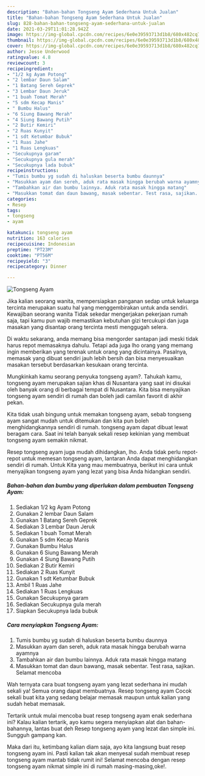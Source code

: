 ```yaml
---
description: "Bahan-bahan Tongseng Ayam Sederhana Untuk Jualan"
title: "Bahan-bahan Tongseng Ayam Sederhana Untuk Jualan"
slug: 828-bahan-bahan-tongseng-ayam-sederhana-untuk-jualan
date: 2021-03-29T11:01:28.942Z
image: https://img-global.cpcdn.com/recipes/6e0e39593713d1b8/680x482cq70/tongseng-ayam-foto-resep-utama.jpg
thumbnail: https://img-global.cpcdn.com/recipes/6e0e39593713d1b8/680x482cq70/tongseng-ayam-foto-resep-utama.jpg
cover: https://img-global.cpcdn.com/recipes/6e0e39593713d1b8/680x482cq70/tongseng-ayam-foto-resep-utama.jpg
author: Jesse Underwood
ratingvalue: 4.8
reviewcount: 3
recipeingredient:
- "1/2 kg Ayam Potong"
- "2 lembar Daun Salam"
- "1 Batang Sereh Geprek"
- "3 Lembar Daun Jeruk"
- "1 buah Tomat Merah"
- "5 sdm Kecap Manis"
- " Bumbu Halus"
- "6 Siung Bawang Merah"
- "4 Siung Bawang Putih"
- "2 Butir Kemiri"
- "2 Ruas Kunyit"
- "1 sdt Ketumbar Bubuk"
- "1 Ruas Jahe"
- "1 Ruas Lengkuas"
- "Secukupnya garam"
- "Secukupnya gula merah"
- "Secukupnya lada bubuk"
recipeinstructions:
- "Tumis bumbu yg sudah di haluskan beserta bumbu daunnya"
- "Masukkan ayam dan sereh, aduk rata masak hingga berubah warna ayamnya"
- "Tambahkan air dan bumbu lainnya. Aduk rata masak hingga matang"
- "Masukkan tomat dan daun bawang, masak sebentar. Test rasa, sajikan. Selamat mencoba"
categories:
- Resep
tags:
- tongseng
- ayam

katakunci: tongseng ayam 
nutrition: 163 calories
recipecuisine: Indonesian
preptime: "PT23M"
cooktime: "PT56M"
recipeyield: "3"
recipecategory: Dinner

---
```



![Tongseng Ayam](https://img-global.cpcdn.com/recipes/6e0e39593713d1b8/680x482cq70/tongseng-ayam-foto-resep-utama.jpg)

Jika kalian seorang wanita, mempersiapkan panganan sedap untuk keluarga tercinta merupakan suatu hal yang menggembirakan untuk anda sendiri. Kewajiban seorang  wanita Tidak sekedar mengerjakan pekerjaan rumah saja, tapi kamu pun wajib memastikan kebutuhan gizi tercukupi dan juga masakan yang disantap orang tercinta mesti menggugah selera.

Di waktu  sekarang, anda memang bisa mengorder santapan jadi meski tidak harus repot memasaknya dahulu. Tetapi ada juga lho orang yang memang ingin memberikan yang terenak untuk orang yang dicintainya. Pasalnya, memasak yang dibuat sendiri jauh lebih bersih dan bisa menyesuaikan masakan tersebut berdasarkan kesukaan orang tercinta. 



Mungkinkah kamu seorang penyuka tongseng ayam?. Tahukah kamu, tongseng ayam merupakan sajian khas di Nusantara yang saat ini disukai oleh banyak orang di berbagai tempat di Nusantara. Kita bisa menyajikan tongseng ayam sendiri di rumah dan boleh jadi camilan favorit di akhir pekan.

Kita tidak usah bingung untuk memakan tongseng ayam, sebab tongseng ayam sangat mudah untuk ditemukan dan kita pun boleh menghidangkannya sendiri di rumah. tongseng ayam dapat dibuat lewat beragam cara. Saat ini telah banyak sekali resep kekinian yang membuat tongseng ayam semakin nikmat.

Resep tongseng ayam juga mudah dihidangkan, lho. Anda tidak perlu repot-repot untuk memesan tongseng ayam, lantaran Anda dapat menghidangkan sendiri di rumah. Untuk Kita yang mau membuatnya, berikut ini cara untuk menyajikan tongseng ayam yang lezat yang bisa Anda hidangkan sendiri.

<!--inarticleads1-->

##### Bahan-bahan dan bumbu yang diperlukan dalam pembuatan Tongseng Ayam:

1. Sediakan 1/2 kg Ayam Potong
1. Gunakan 2 lembar Daun Salam
1. Gunakan 1 Batang Sereh Geprek
1. Sediakan 3 Lembar Daun Jeruk
1. Sediakan 1 buah Tomat Merah
1. Gunakan 5 sdm Kecap Manis
1. Gunakan  Bumbu Halus
1. Gunakan 6 Siung Bawang Merah
1. Gunakan 4 Siung Bawang Putih
1. Sediakan 2 Butir Kemiri
1. Sediakan 2 Ruas Kunyit
1. Gunakan 1 sdt Ketumbar Bubuk
1. Ambil 1 Ruas Jahe
1. Sediakan 1 Ruas Lengkuas
1. Gunakan Secukupnya garam
1. Sediakan Secukupnya gula merah
1. Siapkan Secukupnya lada bubuk




<!--inarticleads2-->

##### Cara menyiapkan Tongseng Ayam:

1. Tumis bumbu yg sudah di haluskan beserta bumbu daunnya
1. Masukkan ayam dan sereh, aduk rata masak hingga berubah warna ayamnya
1. Tambahkan air dan bumbu lainnya. Aduk rata masak hingga matang
1. Masukkan tomat dan daun bawang, masak sebentar. Test rasa, sajikan. Selamat mencoba




Wah ternyata cara buat tongseng ayam yang lezat sederhana ini mudah sekali ya! Semua orang dapat membuatnya. Resep tongseng ayam Cocok sekali buat kita yang sedang belajar memasak maupun untuk kalian yang sudah hebat memasak.

Tertarik untuk mulai mencoba buat resep tongseng ayam enak sederhana ini? Kalau kalian tertarik, ayo kamu segera menyiapkan alat dan bahan-bahannya, lantas buat deh Resep tongseng ayam yang lezat dan simple ini. Sungguh gampang kan. 

Maka dari itu, ketimbang kalian diam saja, ayo kita langsung buat resep tongseng ayam ini. Pasti kalian tak akan menyesal sudah membuat resep tongseng ayam mantab tidak rumit ini! Selamat mencoba dengan resep tongseng ayam nikmat simple ini di rumah masing-masing,oke!.

